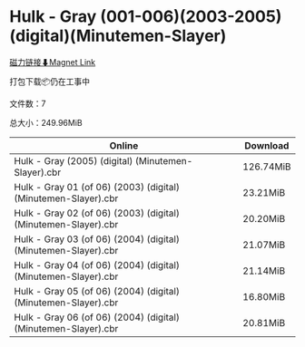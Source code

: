 # Hulk - Gray (001-006)(2003-2005)(digital)(Minutemen-Slayer)

[磁力链接⬇Magnet Link](magnet:?xt=urn:btih:be5fe37273781850e1c84bc71db37a75cb13d717&dn=Hulk%20-%20Gray%20%28001-006%29%282003-2005%29%28digital%29%28Minutemen-Slayer%29)

打包下载📦仍在工事中

文件数：7

总大小：249.96MiB

Online | Download
--- | ---
Hulk - Gray (2005) (digital) (Minutemen-Slayer).cbr | 126.74MiB
Hulk - Gray 01 (of 06) (2003) (digital) (Minutemen-Slayer).cbr | 23.21MiB
Hulk - Gray 02 (of 06) (2003) (digital) (Minutemen-Slayer).cbr | 20.20MiB
Hulk - Gray 03 (of 06) (2004) (digital) (Minutemen-Slayer).cbr | 21.07MiB
Hulk - Gray 04 (of 06) (2004) (digital) (Minutemen-Slayer).cbr | 21.14MiB
Hulk - Gray 05 (of 06) (2004) (digital) (Minutemen-Slayer).cbr | 16.80MiB
Hulk - Gray 06 (of 06) (2004) (digital) (Minutemen-Slayer).cbr | 20.81MiB